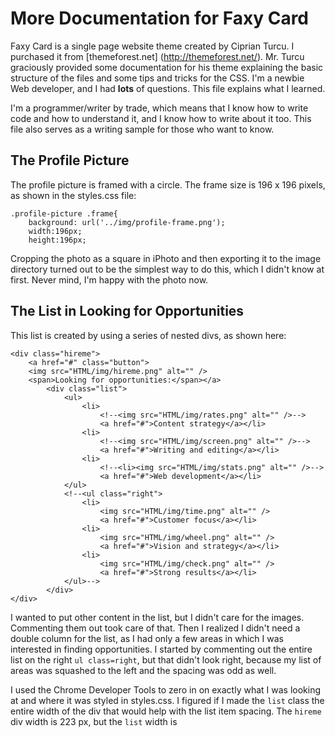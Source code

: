 # More Documentation for Faxy Card
Faxy Card is a single page website theme created by Ciprian Turcu. I purchased it from [themeforest.net] (http://themeforest.net/). Mr. Turcu graciously provided some documentation for his theme explaining the basic structure of the files and some tips and tricks for the CSS. I'm a newbie Web developer, and I had **lots** of questions. This file explains what I learned.

I'm a programmer/writer by trade, which means that I know how to write code and how to understand it, and I know how to write about it too. This file also serves as a writing sample for those who want to know.

## The Profile Picture
The profile picture is framed with a circle. The frame size is 196 x 196 pixels, as shown in the styles.css file:
```
.profile-picture .frame{
    background: url('../img/profile-frame.png');
    width:196px;
    height:196px;
```
Cropping the photo as a square in iPhoto and then exporting it to the image directory turned out to be the simplest way to do this, which I didn't know at first. Never mind, I'm happy with the photo now.

## The List in Looking for Opportunities
This list is created by using a series of nested divs, as shown here:
```
<div class="hireme">
    <a href="#" class="button">
    <img src="HTML/img/hireme.png" alt="" />
    <span>Looking for opportunities:</span></a>
        <div class="list">
            <ul>
                <li>
                    <!--<img src="HTML/img/rates.png" alt="" />-->
                    <a href="#">Content strategy</a></li>
                <li>
                    <!--<img src="HTML/img/screen.png" alt="" />-->
                    <a href="#">Writing and editing</a></li>
                <li>
                    <!--<li><img src="HTML/img/stats.png" alt="" />-->
                    <a href="#">Web development</a></li>
            </ul>
            <!--<ul class="right">
                <li>
                    <img src="HTML/img/time.png" alt="" />
                    <a href="#">Customer focus</a></li>
                <li>
                	<img src="HTML/img/wheel.png" alt="" />
                    <a href="#">Vision and strategy</a></li>
                <li>
                	<img src="HTML/img/check.png" alt="" />
                    <a href="#">Strong results</a></li>
            </ul>-->
        </div>
</div>
```
I wanted to put other content in the list, but I didn't care for the images. Commenting them out took care of that. Then I realized I didn't need a double column for the list, as I had only a few areas in which I was interested in finding opportunities. I started by commenting out the entire list on the right `ul class=right`, but that didn't look right, because my list of areas was squashed to the left and the spacing was odd as well.

I used the Chrome Developer Tools to zero in on exactly what I was looking at and where it was styled in styles.css. I figured if I made the `list` class the entire width of the div that would help with the list item spacing. The `hireme` div width is 223 px, but the `list` width is 